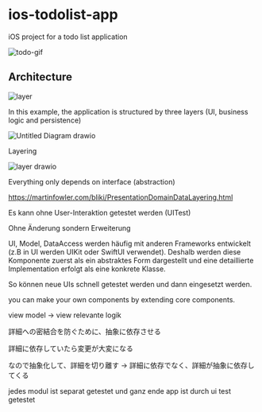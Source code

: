 # ios-todolist-app
iOS project for a todo list application

![todo-gif](https://github.com/yyasutakee/ios-todolist-app/assets/11753499/87279491-b740-40dc-9f3b-aed138fdcb5f)

## Architecture

![layer](https://github.com/yyasutakee/ios-todolist-app/assets/11753499/1013dfe7-b278-4df1-9e73-ce0ecf6d63ad)

In this example, the application is structured by three layers (UI, business logic and persistence)

![Untitled Diagram drawio](https://github.com/yyasutakee/ios-todolist-app/assets/11753499/e7f98096-c7d4-4674-8a12-b2506d187a68)

Layering
 

![layer drawio](https://github.com/yyasutakee/ios-todolist-app/assets/11753499/9c4fea42-e8b6-4778-b59d-f69616e48aa7)

Everything only depends on interface (abstraction)







https://martinfowler.com/bliki/PresentationDomainDataLayering.html

Es kann ohne User-Interaktion getestet werden (UITest)

Ohne Änderung sondern Erweiterung

UI, Model, DataAccess werden häufig mit anderen Frameworks entwickelt (z.B in UI werden UIKit oder SwiftUI verwendet). Deshalb werden diese Komponente zuerst als ein abstraktes Form dargestellt und eine detaillierte Implementation erfolgt als eine konkrete Klasse.

So können neue UIs schnell getestet werden und dann eingesetzt werden.

you can make your own components by extending core components.

view model -> view relevante logik

詳細への密結合を防ぐために、抽象に依存させる

詳細に依存していたら変更が大変になる

なので抽象化して、詳細を切り離す -> 詳細に依存でなく、詳細が抽象に依存してくる

jedes modul ist separat getestet und ganz ende app ist durch ui test getestet






